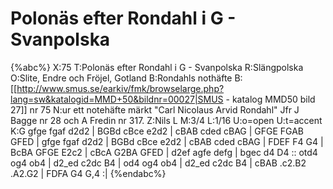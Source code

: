 # Polonäs efter Rondahl i G - Svanpolska

{%abc%}
X:75
T:Polonäs efter Rondahl i G - Svanpolska
R:Slängpolska
O:Slite, Endre och Fröjel, Gotland
B:Rondahls nothäfte
B:[[http://www.smus.se/earkiv/fmk/browselarge.php?lang=sw&katalogid=MMD+50&bildnr=00027|SMUS - katalog MMD50 bild 27]] nr 75
N:ur ett notehäfte märkt "Carl Nicolaus Arvid Rondahl"   Jfr J Bagge nr 28 och A Fredin nr 317.
Z:Nils L
M:3/4
L:1/16
U:o=open
U:t=accent
K:G
gfge fgaf d2d2 | BGBd cBce e2d2 | cBAB cded cBAG | GFGE FGAB GFED |
gfge fgaf d2d2 | BGBd cBce e2d2 | cBAB cded cBAG | FDEF F4 G4 |
BcBA GFGE E2c2 | cBcA G2BA GFED | d2ef agfe defg | bgec d4 D4 ::
otd4 og4 ob4 | d2_ed c2dc B4 | od4 og4 ob4 | d2_ed c2dc B4 | 
cBAB .c2.B2 .A2.G2 | FDFA G4 G,4 :|
{%endabc%}
